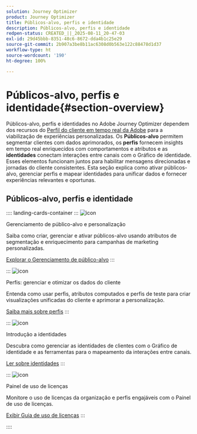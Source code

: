 ```yaml
---
solution: Journey Optimizer
product: Journey Optimizer
title: Públicos-alvo, perfis e identidade
description: Públicos-alvo, perfis e identidade
redpen-status: CREATED_||_2025-08-11_20-47-03
exl-id: 29d45bbb-8351-48c6-8672-dda4b1c25e29
source-git-commit: 2b907a3be8b11ac6308d0b563e122c88478d1d37
workflow-type: ht
source-wordcount: '190'
ht-degree: 100%

---
```


# Públicos-alvo, perfis e identidade{#section-overview}

Públicos-alvo, perfis e identidades no Adobe Journey Optimizer dependem dos recursos do [Perfil do cliente em tempo real da Adobe](https://experienceleague.adobe.com/pt-br/docs/experience-platform/profile/home) para a viabilização de experiências personalizadas. Os **Públicos-alvo** permitem segmentar clientes com dados aprimorados, os **perfis** fornecem insights em tempo real enriquecidos com comportamentos e atributos e as **identidades** conectam interações entre canais com o Gráfico de identidade. Esses elementos funcionam juntos para habilitar mensagens direcionadas e jornadas do cliente consistentes. Esta seção explica como ativar públicos-alvo, gerenciar perfis e mapear identidades para unificar dados e fornecer experiências relevantes e oportunas.

## Públicos-alvo, perfis e identidade

:::: landing-cards-container
:::
![icon](https://cdn.experienceleague.adobe.com/icons/bullseye.svg)

Gerenciamento de público-alvo e personalização

Saiba como criar, gerenciar e ativar públicos-alvo usando atributos de segmentação e enriquecimento para campanhas de marketing personalizadas.

[Explorar o Gerenciamento de público-alvo](audiences-landing-page.md)
:::

:::
![icon](https://cdn.experienceleague.adobe.com/icons/user-circle.svg?lang=pt-BR)

Perfis: gerenciar e otimizar os dados do cliente

Entenda como usar perfis, atributos computados e perfis de teste para criar visualizações unificadas do cliente e aprimorar a personalização.

[Saiba mais sobre perfis](profiles-landing-page.md)
:::

:::
![icon](https://cdn.experienceleague.adobe.com/icons/fingerprint.svg)

Introdução a identidades

Descubra como gerenciar as identidades de clientes com o Gráfico de identidade e as ferramentas para o mapeamento da interações entre canais.

[Ler sobre identidades](../using/audience/get-started-identity.md)
:::

:::
![icon](https://cdn.experienceleague.adobe.com/icons/chart-line.svg)

Painel de uso de licenças

Monitore o uso de licenças da organização e perfis engajáveis com o Painel de uso de licenças.

[Exibir Guia de uso de licenças](../using/audience/license-usage.md)
:::

::::
